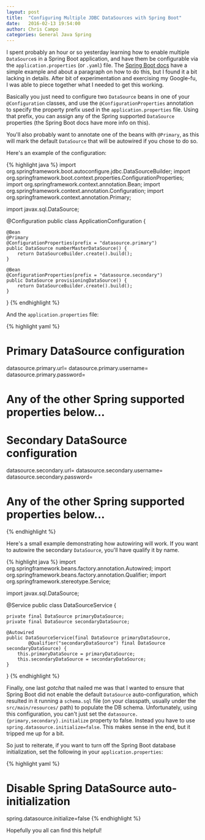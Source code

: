 ```yaml
---
layout: post
title:  "Configuring Multiple JDBC DataSources with Spring Boot"
date:   2016-02-13 19:54:00
author: Chris Campo
categories: General Java Spring
---
```

I spent probably an hour or so yesterday learning how to enable multiple
`DataSource`s in a Spring Boot application, and have them be configurable via
the `application.properties` (or `.yaml`) file. The [Spring Boot docs][bootdocs]
have a simple example and about a paragraph on how to do this, but I found it a
bit lacking in details. After bit of experimentation and exercising my
Google-fu, I was able to piece together what I needed to get this working.

Basically you just need to configure two `DataSource` beans in one of your
`@Configuration` classes, and use the `@ConfigurationProperties` annotation to
specify the property prefix used in the `application.properties` file. Using
that prefix, you can assign any of the Spring supported `DataSource` properties
(the Spring Boot docs have more info on this).

You'll also probably want to annotate one of the beans with `@Primary`, as this
will mark the default `DataSource` that will be autowired if you chose to do so.

Here's an example of the configuration:

{% highlight java %}
import org.springframework.boot.autoconfigure.jdbc.DataSourceBuilder;
import org.springframework.boot.context.properties.ConfigurationProperties;
import org.springframework.context.annotation.Bean;
import org.springframework.context.annotation.Configuration;
import org.springframework.context.annotation.Primary;

import javax.sql.DataSource;

@Configuration
public class ApplicationConfiguration {

    @Bean
    @Primary
    @ConfigurationProperties(prefix = "datasource.primary")
    public DataSource numberMasterDataSource() {
        return DataSourceBuilder.create().build();
    }

    @Bean
    @ConfigurationProperties(prefix = "datasource.secondary")
    public DataSource provisioningDataSource() {
        return DataSourceBuilder.create().build();
    }
}
{% endhighlight %}

And the `application.properties` file:

{% highlight yaml %}
# Primary DataSource configuration
datasource.primary.url=
datasource.primary.username=
datasource.primary.password=
# Any of the other Spring supported properties below...

# Secondary DataSource configuration
datasource.secondary.url=
datasource.secondary.username=
datasource.secondary.password=
# Any of the other Spring supported properties below...
{% endhighlight %}

Here's a small example demonstrating how autowiring will work. If you want to
autowire the secondary `DataSource`, you'll have qualify it by name.

{% highlight java %}
import org.springframework.beans.factory.annotation.Autowired;
import org.springframework.beans.factory.annotation.Qualifier;
import org.springframework.stereotype.Service;

import javax.sql.DataSource;

@Service
public class DataSourceService {

    private final DataSource primaryDataSource;
    private final DataSource secondaryDataSource;

    @Autowired
    public DataSourceService(final DataSource primaryDataSource,
            @Qualifier("secondaryDataSource") final DataSource secondaryDataSource) {
        this.primaryDataSource = primaryDataSource;
        this.secondaryDataSource = secondaryDataSource;
    }
}
{% endhighlight %}

Finally, one last _gotcha_ that nailed me was that I wanted to ensure that
Spring Boot did not enable the default `DataSource` auto-configuration, which
resulted in it running a `schema.sql` file (on your classpath, usually under
the `src/main/resources/` path) to populate the DB schema. Unfortunately, using
this configuration, you can't just set the
`datasource.{primary,secondary}.initialize` property to false. Instead you have
to use `spring.datasource.initialize=false`. This makes sense in the end, but it
tripped me up for a bit.

So just to reiterate, if you want to turn off the
Spring Boot database initialization, set the following in your
`application.properties`:

{% highlight yaml %}
# Disable Spring DataSource auto-initialization
spring.datasource.initialize=false
{% endhighlight %}

Hopefully you all can find this helpful!

[github]: https://github.com/ccampo133/spring-boot-oauth2-demo
[bootdocs]: http://docs.spring.io/spring-boot/docs/current/reference/htmlsingle/#howto-two-datasources
